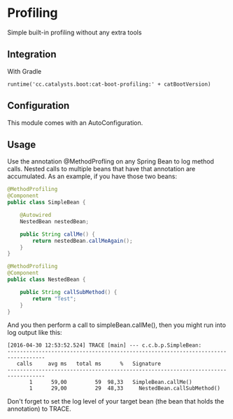 # Profiling

Simple built-in profiling without any extra tools 

## Integration

With Gradle

```
runtime('cc.catalysts.boot:cat-boot-profiling:' + catBootVersion)
```

## Configuration

This module comes with an AutoConfiguration.

## Usage

Use the annotation @MethodProfling on any Spring Bean to log method calls. Nested calls to multiple beans that have that
annotation are accumulated. As an example, if you have those two beans:

```java
@MethodProfiling
@Component
public class SimpleBean {

    @Autowired
    NestedBean nestedBean;

    public String callMe() {
        return nestedBean.callMeAgain();
    }
}

@MethodProfiling
@Component
public class NestedBean {

    public String callSubMethod() {
        return "Test";
    }
}
```

And you then perform a call to simpleBean.callMe(), then you might run into log output like this:

```
[2016-04-30 12:53:52.524] TRACE [main] --- c.c.b.p.SimpleBean: 
----------------------------------------------------------------------------------
   calls     avg ms   total ms      %   Signature
----------------------------------------------------------------------------------
       1      59,00         59  98,33   SimpleBean.callMe()
       1      29,00         29  48,33     NestedBean.callSubMethod()
```

Don't forget to set the log level of your target bean (the bean that holds the annotation) to TRACE.